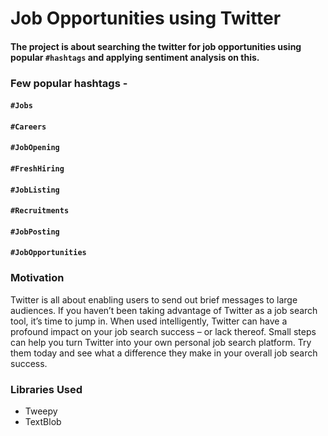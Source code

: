 # Job Opportunities using Twitter

#### The project is about searching the twitter for job opportunities using popular `#hashtags` and applying sentiment analysis on this.

### Few popular hashtags - 
#### `#Jobs` 
#### `#Careers` 
#### `#JobOpening` 
#### `#FreshHiring` 
#### `#JobListing` 
#### `#Recruitments` 
#### `#JobPosting` 
#### `#JobOpportunities`

### Motivation

Twitter is all about enabling users to send out brief messages to large audiences. If you haven’t been taking advantage of Twitter as a job search tool, it’s time to jump in. When used intelligently, Twitter can have a profound impact on your job search success – or lack thereof. Small steps can help you turn Twitter into your own personal job search platform. Try them today and see what a difference they make in your overall job search success.

### Libraries Used

- Tweepy
- TextBlob